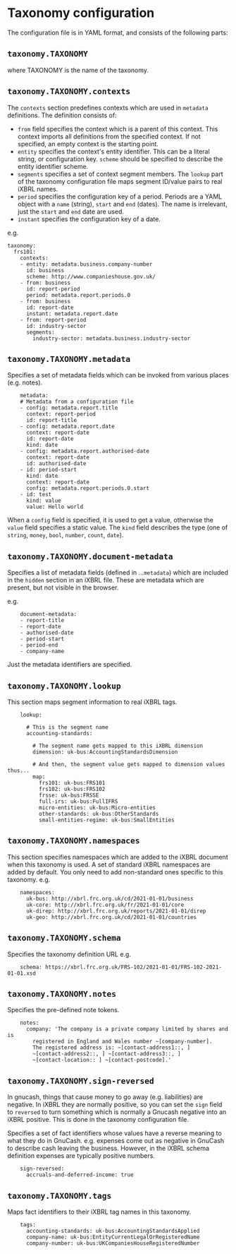 
# Taxonomy configuration

The configuration file is in YAML format, and consists of the following parts:

## `taxonomy.TAXONOMY`

where TAXONOMY is the name of the taxonomy.

## `taxonomy.TAXONOMY.contexts`

The `contexts` section predefines contexts which are used in
`metadata` definitions.  The definition consists of:

- `from` field specifies the context which is a parent of this context.
   This context imports all definitions from the specified context.
   If not specified, an empty context is the starting point.
- `entity` specifies the context's entity identifier.  This can be a
  literal string, or configuration key.  `scheme` should be specified
  to describe the entity identifier scheme.
- `segments` specifies a set of context segment members.  The `lookup` part
  of the taxonomy configuration file maps segment ID/value pairs to real iXBRL
  names.
- `period` specifies the configuration key of a period.  Periods are
  a YAML object with a `name` (string), `start` and `end` (dates).
  The name is irrelevant, just the `start` and `end` date are used.
- `instant` specifies the configuration key of a date.

e.g.

```
taxonomy:
  frs101:
    contexts:
    - entity: metadata.business.company-number
      id: business
      scheme: http://www.companieshouse.gov.uk/
    - from: business
      id: report-period
      period: metadata.report.periods.0
    - from: business
      id: report-date
      instant: metadata.report.date
    - from: report-period
      id: industry-sector
      segments:
        industry-sector: metadata.business.industry-sector
```

## `taxonomy.TAXONOMY.metadata`

Specifies a set of metadata fields which can be invoked from various
places (e.g. notes).

```
    metadata:
    # Metadata from a configuration file
    - config: metadata.report.title
      context: report-period
      id: report-title
    - config: metadata.report.date
      context: report-date
      id: report-date
      kind: date
    - config: metadata.report.authorised-date
      context: report-date
      id: authorised-date
    - id: period-start
      kind: date
      context: report-date
      config: metadata.report.periods.0.start
    - id: test
      kind: value
      value: Hello world
```

When a `config` field is specified, it is used to get a value, otherwise
the `value` field specifies a static value.  The `kind` field describes the
type (one of `string`, `money`, `bool`, `number`, `count`, `date`).

## `taxonomy.TAXONOMY.document-metadata`

Specifies a list of metadata fields (defined in ...`metadata`) which are
included in the `hidden` section in an iXBRL file.  These are metadata
which are present, but not visible in the browser.

e.g.
```
    document-metadata:
    - report-title
    - report-date
    - authorised-date
    - period-start
    - period-end
    - company-name
```

Just the metadata identifiers are specified.

## `taxonomy.TAXONOMY.lookup`

This section maps segment information to real iXBRL tags.

```
    lookup:

      # This is the segment name
      accounting-standards:

        # The segment name gets mapped to this iXBRL dimension
        dimension: uk-bus:AccountingStandardsDimension

        # And then, the segment value gets mapped to dimension values thus...
        map:
          frs101: uk-bus:FRS101
          frs102: uk-bus:FRS102
          frsse: uk-bus:FRSSE
          full-irs: uk-bus:FullIFRS
          micro-entities: uk-bus:Micro-entities
          other-standards: uk-bus:OtherStandards
          small-entities-regime: uk-bus:SmallEntities
```

## `taxonomy.TAXONOMY.namespaces`

This section specifies namespaces which are added to the iXBRL document
when this taxonomy is used.  A set of standard iXBRL namespaces are added by
default.  You only need to add non-standard ones specific to this taxonomy.
e.g.

```
    namespaces:
      uk-bus: http://xbrl.frc.org.uk/cd/2021-01-01/business
      uk-core: http://xbrl.frc.org.uk/fr/2021-01-01/core
      uk-direp: http://xbrl.frc.org.uk/reports/2021-01-01/direp
      uk-geo: http://xbrl.frc.org.uk/cd/2021-01-01/countries
```

## `taxonomy.TAXONOMY.schema`

Specifies the taxonomy definition URL e.g.
```
    schema: https://xbrl.frc.org.uk/FRS-102/2021-01-01/FRS-102-2021-01-01.xsd
```

## `taxonomy.TAXONOMY.notes`

Specifies the pre-defined note tokens.

```
    notes:
      company: 'The company is a private company limited by shares and is
        registered in England and Wales number ~[company-number].
        The registered address is: ~[contact-address1::, ]
        ~[contact-address2::, ] ~[contact-address3::, ]
        ~[contact-location:: ] ~[contact-postcode].'
```

## `taxonomy.TAXONOMY.sign-reversed`

In gnucash, things that cause money to go away (e.g. liabilities) are negative.
In iXBRL they are normally positive, so you can set the `sign` field to
`reversed` to turn something which is normally a Gnucash negative into an
iXBRL positive.  This is done in the taxonomy configuration file.

Specifies a set of fact identifiers whose values have a reverse meaning
to what they do in GnuCash.  e.g. expenses come out as negative in GnuCash
to describe cash leaving the business.
However, in the iXBRL schema definition expenses are typically positive
numbers.

```
    sign-reversed:
      accruals-and-deferred-income: true
```

## `taxonomy.TAXONOMY.tags`

Maps fact identifiers to their iXBRL tag names in this taxonomy.
```
    tags:
      accounting-standards: uk-bus:AccountingStandardsApplied
      company-name: uk-bus:EntityCurrentLegalOrRegisteredName
      company-number: uk-bus:UKCompaniesHouseRegisteredNumber
```

